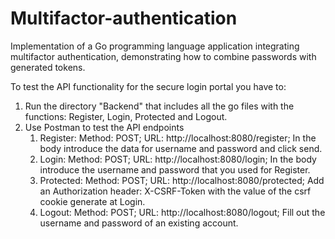 # Multifactor-authentication
Implementation of a Go programming language application integrating multifactor authentication, demonstrating how to combine passwords with generated tokens.

To test the API functionality for the secure login portal you have to:

1. Run the directory "Backend" that includes all the go files with the functions: Register, Login, Protected and Logout.
2. Use Postman to test the API endpoints
   1. Register:
      Method: POST;
      URL: http://localhost:8080/register;
      In the body introduce the data for username and password and click send.
   2. Login:
      Method: POST;
      URL: http://localhost:8080/login;
      In the body introduce the username and password that you used for Register.
   3. Protected:
      Method: POST;
      URL: http://localhost:8080/protected;
      Add an Authorization header: X-CSRF-Token with the value of the csrf cookie generate at Login.
   4. Logout:
      Method: POST;
      URL: http://localhost:8080/logout;
      Fill out the username and password of an existing account.
